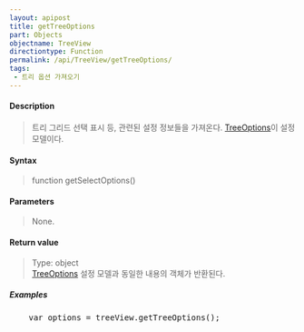 ```yaml
---
layout: apipost
title: getTreeOptions
part: Objects
objectname: TreeView
directiontype: Function
permalink: /api/TreeView/getTreeOptions/
tags:
 - 트리 옵션 가져오기
---
```



#### Description

> 트리 그리드 선택 표시 등, 관련된 설정 정보들을 가져온다. [TreeOptions](/api/types/TreeOptions)이 설정 모델이다.

#### Syntax

> function getSelectOptions()

#### Parameters

> None.

#### Return value

> Type: object  
> [TreeOptions](/api/types/TreeOptions) 설정 모델과 동일한 내용의 객체가 반환된다.

##### Examples 

<pre class="prettyprint">
    var options = treeView.getTreeOptions();
</pre>


